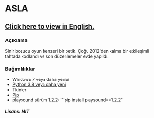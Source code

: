 # ASLA
## [Click here to view in English.]((https://github.com/MuKonqi/ASLA/blob/main/README.md))
### Açıklama
Sinir bozucu oyun benzeri bir betik. Çoğu 2012'den kalma bir etkileşimli tahtada kodlandı ve son düzenlemeler evde yapıldı.
### Bağımlılıklar
* Windows 7 veya daha yenisi
* [Python 3.8 veya daha yeni](https://www.python.org/downloads/)
* Tkinter
* [Pip](https://pypi.org/)
* playsound sürüm 1.2.2: ```pip install playsound==1.2.2``
##### Lisans: MIT